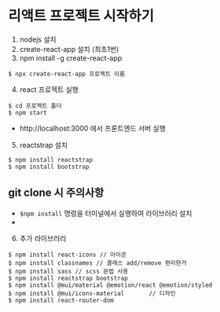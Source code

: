 # 리액트 프로젝트 시작하기

1. nodejs 설치
2. create-react-app 설치 (최초1번)
3. npm install -g create-react-app
```
$ npx create-react-app 프로젝트 이름
```
4. react 프로젝트 실행
```
$ cd 프로젝트 폴더
$ npm start
```
- http://localhost:3000 에서 프론트엔드 서버 실행
5. reactstrap 설치
```
$ npm install reactstrap
$ npm install bootstrap
```

## git clone 시 주의사항
- `$npm install` 명령을 터미널에서 실행하여 라이브러리 설치
- 

6. 추가 라이브러리
```
$ npm install react-icons // 아이콘
$ npm install classnames // 클래스 add/remove 편리한거
$ npm install sass // scss 문법 사용
$ npm install reactstrap bootstrap
$ npm install @mui/material @emotion/react @emotion/styled
$ npm install @mui/icons-material       // 디자인
$ npm install react-router-dom
```